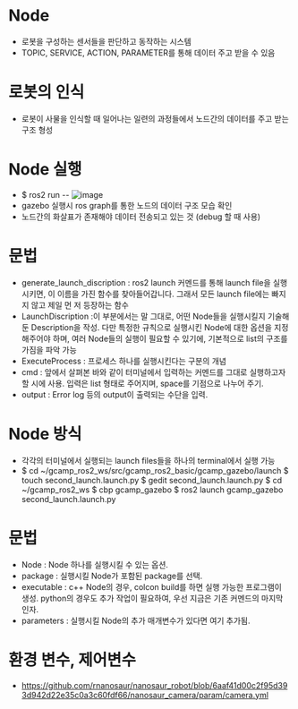 # Node
- 로봇을 구성하는 센서들을 판단하고 동작하는 시스템
- TOPIC, SERVICE, ACTION, PARAMETER를 통해 데이터 주고 받을 수 있음

# 로봇의 인식
- 로봇이 사물을 인식할 때 일어나는 일련의 과정들에서 노드간의 데이터를 주고 받는 구조 형성

# Node 실행
- $ ros2 run --
![image](https://user-images.githubusercontent.com/88695655/180922309-abd54a7c-c43d-4285-9b4d-03f7d822342f.png)
- gazebo  실행시 ros graph를 통한 노드의 데이터 구조 모습 확인
- 노드간의 화살표가 존재해야 데이터 전송되고 있는 것 (debug 할 때 사용)
 
# 문법
- generate_launch_discription : ros2 launch 커멘드를 통해 launch file을 실행시키면, 이 이름을 가진 함수를 찾아들어갑니다. 그래서 모든 launch file에는 빠지지 않고 제일 먼   저 등장하는 함수
- LaunchDiscription :이 부분에서는 말 그대로, 어떤 Node들을 실행시킬지 기술해둔 Description을 작성. 다만 특정한 규칙으로 실행시킨 Node에 대한 옵션을 지정해주어야 하며,
  여러 Node들의 실행이 필요할 수 있기에, 기본적으로 list의 구조를 가짐을 파악 가능
- ExecuteProcess : 프로세스 하나를 실행시킨다는 구분의 개념
 - cmd : 앞에서 살펴본 바와 같이 터미널에서 입력하는 커멘드를 그대로 실행하고자 할 시에 사용.  입력은 list 형태로 주어지며, space를 기점으로 나누어 주기.
 - output : Error log 등의 output이 출력되는 수단을 입력.

# Node 방식
- 각각의 터미널에서 실행되는 launch files들을 하나의 terminal에서 실행 가능
 - $ cd ~/gcamp_ros2_ws/src/gcamp_ros2_basic/gcamp_gazebo/launch
   $ touch second_launch.launch.py
   $ gedit second_launch.launch.py
   $ cd ~/gcamp_ros2_ws
   $ cbp gcamp_gazebo
   $ ros2 launch gcamp_gazebo second_launch.launch.py
   
# 문법
- Node : Node 하나를 실행시킬  수 있는 옵션.
 - package : 실행시킬 Node가 포함된 package를 선택. 
 - executable : c++ Node의 경우, colcon build를 하면 실행 가능한 프로그램이 생성. python의 경우도 추가 작업이 필요하여, 우선 지금은 기존 커멘드의 마지막 인자.
 - parameters : 실행시킬 Node의 추가 매개변수가 있다면 여기 추가됨.
 
 # 환경 변수, 제어변수
 - https://github.com/rnanosaur/nanosaur_robot/blob/6aaf41d00c2f95d393d942d22e35c0a3c60fdf66/nanosaur_camera/param/camera.yml 
